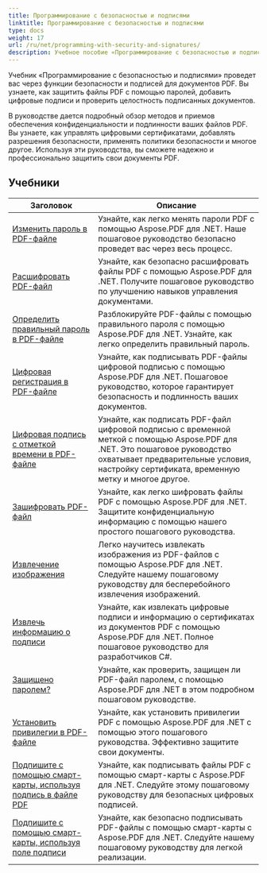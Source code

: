 ```yaml
---
title: Программирование с безопасностью и подписями
linktitle: Программирование с безопасностью и подписями
type: docs
weight: 17
url: /ru/net/programming-with-security-and-signatures/
description: Учебное пособие «Программирование с безопасностью и подписями» научит вас защищать и подписывать PDF-документы, обеспечивая конфиденциальность и подлинность.
---
```

Учебник «Программирование с безопасностью и подписями» проведет вас через функции безопасности и подписей для документов PDF. Вы узнаете, как защитить файлы PDF с помощью паролей, добавить цифровые подписи и проверить целостность подписанных документов.

В руководстве дается подробный обзор методов и приемов обеспечения конфиденциальности и подлинности ваших файлов PDF. Вы узнаете, как управлять цифровыми сертификатами, добавлять разрешения безопасности, применять политики безопасности и многое другое. Используя эти руководства, вы сможете надежно и профессионально защитить свои документы PDF.

## Учебники
| Заголовок | Описание |
| --- | --- | 
| [Изменить пароль в PDF-файле](./change-password/) | Узнайте, как легко менять пароли PDF с помощью Aspose.PDF для .NET. Наше пошаговое руководство безопасно проведет вас через весь процесс. |  
| [Расшифровать PDF-файл](./decrypt/) | Узнайте, как безопасно расшифровать файлы PDF с помощью Aspose.PDF для .NET. Получите пошаговое руководство по улучшению навыков управления документами. |  
| [Определить правильный пароль в PDF-файле](./determine-correct-password/) | Разблокируйте PDF-файлы с помощью правильного пароля с помощью Aspose.PDF для .NET. Узнайте, как легко определить правильный пароль. |  
| [Цифровая регистрация в PDF-файле](./digitally-sign/) | Узнайте, как подписывать PDF-файлы цифровой подписью с помощью Aspose.PDF для .NET. Пошаговое руководство, которое гарантирует безопасность и подлинность ваших документов. |  
| [Цифровая подпись с отметкой времени в PDF-файле](./digitally-sign-with-time-stamp/) | Узнайте, как подписать PDF-файл цифровой подписью с временной меткой с помощью Aspose.PDF для .NET. Это пошаговое руководство охватывает предварительные условия, настройку сертификата, временную метку и многое другое. |  
| [Зашифровать PDF-файл](./encrypt/) | Узнайте, как легко шифровать файлы PDF с помощью Aspose.PDF для .NET. Защитите конфиденциальную информацию с помощью нашего простого пошагового руководства. |  
| [Извлечение изображения](./extracting-image/) | Легко научитесь извлекать изображения из PDF-файлов с помощью Aspose.PDF для .NET. Следуйте нашему пошаговому руководству для бесперебойного извлечения изображений. |  
| [Извлечь информацию о подписи](./extract-signature-info/) | Узнайте, как извлекать цифровые подписи и информацию о сертификатах из документов PDF с помощью Aspose.PDF для .NET. Полное пошаговое руководство для разработчиков C#. |  
| [Защищено паролем?](./is-password-protected/) | Узнайте, как проверить, защищен ли PDF-файл паролем, с помощью Aspose.PDF для .NET в этом подробном пошаговом руководстве. |  
| [Установить привилегии в PDF-файле](./set-privileges/) | Узнайте, как установить привилегии PDF с помощью Aspose.PDF для .NET с помощью этого пошагового руководства. Эффективно защитите свои документы. |  
| [Подпишите с помощью смарт-карты, используя подпись в файле PDF](./sign-with-smart-card-using-pdf-file-signature/) | Узнайте, как подписывать файлы PDF с помощью смарт-карты с Aspose.PDF для .NET. Следуйте этому пошаговому руководству для безопасных цифровых подписей. |  
| [Подпишите с помощью смарт-карты, используя поле подписи](./sign-with-smart-card-using-signature-field/) | Узнайте, как безопасно подписывать PDF-файлы с помощью смарт-карты с Aspose.PDF для .NET. Следуйте нашему пошаговому руководству для легкой реализации. |  